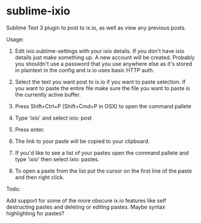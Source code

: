 sublime-ixio
============

Sublime Text 3 plugin to post to ix.io, as well as view any previous posts.

Usage: 

1. Edit ixio.sublime-settings with your ixio details. If you don't have ixio details just make something up. A new account will be created. Probably you shouldn't use a password that you use anywhere else as it's stored in plaintext in the config and ix.io uses basic HTTP auth.

2. Select the text you want post to ix.io if you want to paste selection. If you want to paste the entire file make sure the file you want to paste is the currently active buffer.

3. Press Shift+Ctrl+P (Shift+Cmd+P in OSX) to open the command pallete

4. Type 'ixio' and select ixio: post

5. Press enter.

6. The link to your paste will be copied to your clipboard.

7. If you'd like to see a list of your pastes open the command pallete and type 'ixio' then select ixio: pastes.

8. To open a paste from the list put the cursor on the first line of the paste and then right click.


Todo:

Add support for some of the more obscure ix.io features like self destructing pastes and deleting or editing pastes. Maybe syntax highlighting for pastes?
